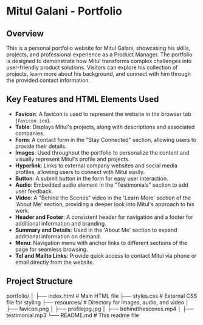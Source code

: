 # Mitul Galani - Portfolio

## Overview
This is a personal portfolio website for Mitul Galani, showcasing his skills, projects, and professional experience as a Product Manager. The portfolio is designed to demonstrate how Mitul transforms complex challenges into user-friendly product solutions. Visitors can explore his collection of projects, learn more about his background, and connect with him through the provided contact information.

## Key Features and HTML Elements Used
- **Favicon**: A favicon is used to represent the website in the browser tab (`favicon.ico`).
- **Table**: Displays Mitul's projects, along with descriptions and associated companies.
- **Form**: A contact form in the "Stay Connected" section, allowing users to provide their details.
- **Images**: Used throughout the portfolio to personalize the content and visually represent Mitul's profile and projects.
- **Hyperlink**: Links to external company websites and social media profiles, allowing users to connect with Mitul easily.
- **Button**: A submit button in the form for easy user interaction.
- **Audio**: Embedded audio element in the "Testimonials" section to add user feedback.
- **Video**: A "Behind the Scenes" video in the 'Learn More' section of the 'About Me' section, providing a deeper look into Mitul's approach to his work.
- **Header and Footer**: A consistent header for navigation and a footer for additional information and branding.
- **Summary and Details**: Used in the 'About Me' section to expand additional information on demand.
- **Menu**: Navigation menu with anchor links to different sections of the page for seamless browsing.
- **Tel and Mailto Links**: Provide quick access to contact Mitul via phone or email directly from the website.

## Project Structure
portfolio/
│
├── index.html         # Main HTML file
├── styles.css         # External CSS file for styling
├── resources/         # Directory for images, audio, and video
│   ├── favicon.png
│   ├── profilejpg.jpg
│   ├── behindthescenes.mp4
│   ├── testimonial.mp3
└── README.md          # This readme file